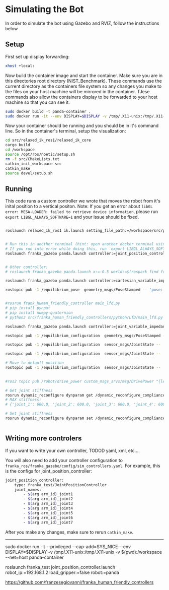 # Simulating the Bot
In order to simulate the bot using Gazebo and RVIZ, follow the instructions below


## Setup

First set up display forwarding:
```bash
xhost +local:
```

Now  build the container image and start the container. Make sure you are in this directories root directory (NIST_Benchmark). These commands use the current directory as the containers file system so any changes you make to the files on your host machine will be mirrored in the container. TJese commands also allow the containers display to be forwarded to your host machine so that you can see it.
```bash
sudo docker build -t panda-container .
sudo docker run -it --env DISPLAY=$DISPLAY -v /tmp/.X11-unix:/tmp/.X11-unix -v $(pwd):/workspace --net=host panda-container
```

Now your container should be running and you should be in it's command line. So in the container's terminal, setup the visualization:
```bash
cd src/relaxed_ik_ros1/relaxed_ik_core
cargo build
cd /workspace
source /opt/ros/noetic/setup.sh
rm -f src/CMakeLists.txt 
catkin_init_workspace src
catkin_make
source devel/setup.sh
```

## Running
This code runs a custom controller we wrote that moves the robot from it's inital position to a vertical positon.
Note: If you get an error about `libGL error: MESA-LOADER: failed to retrieve device information`, please run `export LIBGL_ALWAYS_SOFTWARE=1` and your issue should be fixed.
```bash

roslaunch relaxed_ik_ros1 ik.launch setting_file_path:=/workspace/src/panda.yaml  # TODO: Put this in franka_test???


# Run this in another terminal (hint: open another docker terminal using instructions in README.md)
# If you run into error while doing this, run `export LIBGL_ALWAYS_SOFTWARE=1`
roslaunch franka_gazebo panda.launch controller:=joint_position_controller rviz:=true


# Other controller:
# roslaunch franka_gazebo panda.launch x:=-0.5 world:=$(rospack find franka_gazebo)/world/stone.sdf controller:=cartesian_variable_impedance_controller rviz:=true

roslaunch franka_gazebo panda.launch controller:=cartesian_variable_impedance_controller rviz:=true

rostopic pub -1 /equilibrium_pose  geometry_msgs/PoseStamped -- 'pose: [[0.5, 0, 0.5], [1,1,0,0]]'


#rosrun frank_human_friendly_controller main_lfd.py 
# pip install pynput
# pip install numpy-quaternion
# python3 src/franka_human_friendly_controllers/python/LfD/main_lfd.py

roslaunch franka_gazebo panda.launch controller:=joint_variable_impedance_controller rviz:=true

rostopic pub -1 /equilibrium_configuration  geometry_msgs/PoseStamped -- 'pose: [[0.5, 0, 0.5], [1,1,0,0]]' # This doesn't work very well for some reason, maybe IK is off?

rostopic pub -1 /equilibrium_configuration  sensor_msgs/JointState -- 'position: [0, 1, 0, 0, 0, 0, 0]'

rostopic pub -1 /equilibrium_configuration  sensor_msgs/JointState -- 'position: [0, -M_PI_4, 0, -3 * M_PI_4, 0, M_PI_2, M_P]'

# Move to default position
rostopic pub -1 /equilibrium_configuration  sensor_msgs/JointState -- '{position: [0, -0.785, 0, -2.356, 0, 1.57, 3.14], velocity: [0.001, 0.001, 0.001, 0.001, 0.001, 0.001, 0.001]}'
 

#ros2 topic pub /robot/drive_power custom_msgs_srvs/msg/DrivePower "{left_power:10, right_power:10}"

# Get joint stiffness
rosrun dynamic_reconfigure dynparam get /dynamic_reconfigure_compliance_param_node
# MAX stiffness:
# {'joint_1': 600.0, 'joint_2': 600.0, 'joint_3': 600.0, 'joint_4': 600.0, 'joint_5': 250.0, 'joint_6': 150.0, 'joint_7': 50.0, 'damping_ratio': 1.0, 'groups': {'id': 0, 'parent': 0, 'name': 'Default', 'type': '', 'state': True, 'groups': {}, 'parameters': {}, 'joint_1': 600.0, 'joint_2': 600.0, 'joint_3': 600.0, 'joint_4': 600.0, 'joint_5': 250.0, 'joint_6': 150.0, 'joint_7': 50.0, 'damping_ratio': 1.0}}

# Set joint stiffness
rosrun dynamic_reconfigure dynparam set /dynamic_reconfigure_compliance_param_node "{joint_1: 100, joint_2: 100, joint_3: 100, joint_4: 100, joint_5: 100, joint_6: 100, joint_7: 20}"



```


## Writing more controlers

If you want to write your own controller, TODOD yaml, xml, etc....

You will also need to add your controller configuration to `franka_ros/franka_gazebo/config/sim_controllers.yaml`. For example, this is the configs for joint_position_controller:

```bash
joint_position_controller:
    type: franka_test/JointPositionController
    joint_names:
        - $(arg arm_id)_joint1
        - $(arg arm_id)_joint2
        - $(arg arm_id)_joint3
        - $(arg arm_id)_joint4
        - $(arg arm_id)_joint5
        - $(arg arm_id)_joint6
        - $(arg arm_id)_joint7
```

After you make any changes, make sure to rerun `catkin_make`.





______________________

sudo docker run -it --privileged --cap-add=SYS_NICE --env DISPLAY=$DISPLAY -v /tmp/.X11-unix:/tmp/.X11-unix -v $(pwd):/workspace --net=host panda-container

roslaunch franka_test joint_position_controller.launch \
  robot_ip:=192.168.1.2 load_gripper:=false robot:=panda

https://github.com/franzesegiovanni/franka_human_friendly_controllers